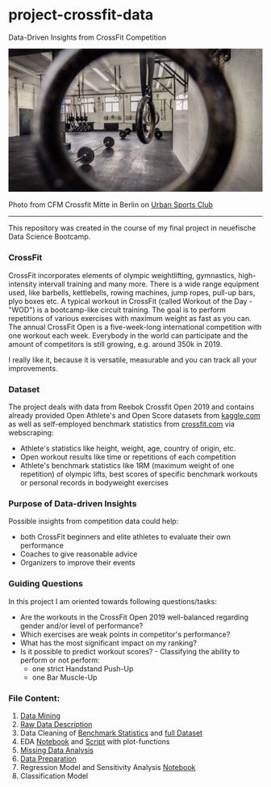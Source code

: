 # project-crossfit-data
Data-Driven Insights from CrossFit Competition

![CFM](./images/CFM.png)

<span>Photo from CFM Crossfit Mitte in Berlin on <a href="https://urbansportsclub.com/de/venues/cfm-crossfit-mitte-berlin">Urban Sports Club</a></span>

---

This repository was created in the course of my final project in neuefische Data Science Bootcamp.

### CrossFit

CrossFit incorporates elements of olympic weightlifting, gymnastics, high-intensity intervall training and many more. There is a wide range equipment used, like barbells, kettlebells, rowing machines, jump ropes, pull-up bars, plyo boxes etc. A typical workout in CrossFit (called Workout of the Day - "WOD") is a bootcamp-like circuit training. The goal is to perform repetitions of various exercises with maximum weight as fast as you can. The annual CrossFit Open is a five-week-long international competition with one workout each week. Everybody in the world can participate and the amount of competitors is still growing, e.g. around 350k in 2019.

I really like it, because it is versatile, measurable and you can track all your improvements.

### Dataset

The project deals with data from Reebok Crossfit Open 2019 and contains already provided Open Athlete's and Open Score datasets from [kaggle.com](https://www.kaggle.com/jeanmidev/crossfit-games) as well as self-employed benchmark statistics from [crossfit.com](https://games.crossfit.com) via webscraping:
* Athlete's statistics like height, weight, age, country of origin, etc.
* Open workout results like time or repetitions of each competition
* Athlete's benchmark statistics like 1RM (maximum weight of one repetition) of olympic lifts, best scores of specific benchmark workouts or personal records in bodyweight exercises

### Purpose of Data-driven Insights

Possible insights from competition data could help:
* both CrossFit beginners and elite athletes to evaluate their own performance
* Coaches to give reasonable advice
* Organizers to improve their events

### Guiding Questions

In this project I am oriented towards following questions/tasks:
* Are the workouts in the CrossFit Open 2019 well-balanced regarding gender and/or level of performance?
* Which exercises are weak points in competitor's performance?
* What has the most significant impact on my ranking?
* Is it possible to predict workout scores? - Classifying the ability to perform or not perform:
  - one strict Handstand Push-Up
  - one Bar Muscle-Up

### File Content:
1. [Data Mining](https://github.com/malefiz1988/project-crossfit-data/blob/main/1_Data_Mining.py)
2. [Raw Data Description](https://github.com/malefiz1988/project-crossfit-data/blob/main/2_Raw_Data_Description.ipynb)
3. Data Cleaning of [Benchmark Statistics](https://github.com/malefiz1988/project-crossfit-data/blob/main/3_Data_Cleaning_bs.ipynb) and [full Dataset](https://github.com/malefiz1988/project-crossfit-data/blob/main/3_Data_Cleaning_19.ipynb)
4. EDA [Notebook](https://github.com/malefiz1988/project-crossfit-data/blob/main/4_EDA.ipynb) and [Script](https://github.com/malefiz1988/project-crossfit-data/blob/main/EDA_plots.py) with plot-functions
5. [Missing Data Analysis](https://github.com/malefiz1988/project-crossfit-data/blob/main/5_Missing_Data_Analysis.ipynb)
6. [Data Preparation](https://github.com/malefiz1988/project-crossfit-data/blob/main/6_Data_Preparation.ipynb)
7. Regression Model and Sensitivity Analysis [Notebook](https://github.com/malefiz1988/project-crossfit-data/blob/main/7_Regression_and_Sensitivity_Analysis.ipynb)
8. Classification Model

